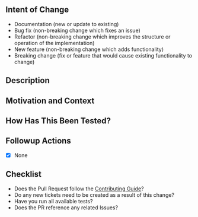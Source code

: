 ## Intent of Change
<!-- Delete all that do not apply                      -->
- Documentation (new or update to existing)
- Bug fix (non-breaking change which fixes an issue)
- Refactor (non-breaking change which improves the structure or operation of the implementation)
- New feature (non-breaking change which adds functionality)
- Breaking change (fix or feature that would cause existing functionality to change)

## Description
<!--- Describe your changes in detail -->

## Motivation and Context
<!--- Why make this change? Link to any existing issues here -->

## How Has This Been Tested?
<!--- Include details of your testing environment, official tests or other methods -->

## Followup Actions
<!---
    Are the changes mandatory (breaking) or optional?
    What changes must a consumer of this repository make in order to utilise it?
    Are there other issues or steps that need to happen once this PR is merged?

    Add a checklist of items or leave the default of "None"
-->
- [x] None

## Checklist
<!--- Review the following checklist to ensure you're Pull Request is complete.               -->
- Does the Pull Request follow the [Contributing Guide](https://github.com/hamlet-io/.github/blob/main/CONTRIBUTING.md)?
- Do any new tickets need to be created as a result of this change?
- Have you run all available tests?
- Does the PR reference any related Issues?
